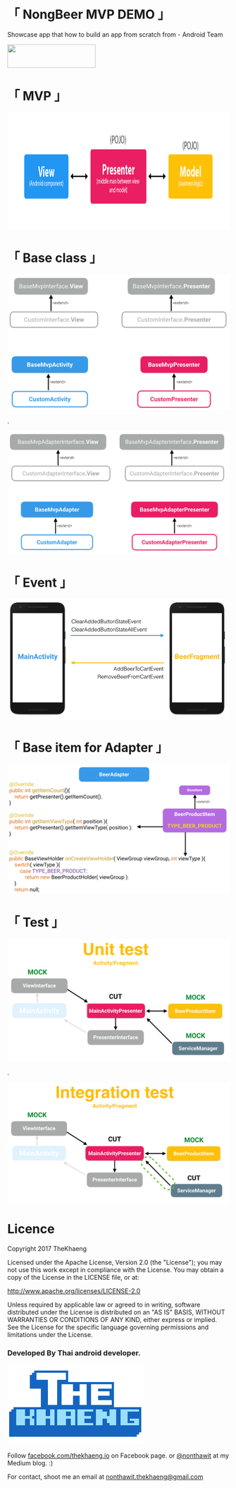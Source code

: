 # 「 NongBeer MVP DEMO 」

Showcase app that how to build an app from scratch from - Android Team


<a href="https://www.slideshare.net/nonthawit/nongbeer-mvp-demo-application
" target="_blank">
<img src="http://3playmedia.wpengine.netdna-cdn.com/ui/images/05-28-2014-slideshare-logo.jpg" height="53" width="200">
</a>


# 「 MVP 」
<img src="./picture/mvp.png" height="266" width="1000">


# 「 Base class 」

<img src="./picture/ActivityTemplate.png">

.

<img src="./picture/AdapterTemplate.png">


# 「 Event 」

<img src="./picture/Event.png">


# 「 Base item for Adapter 」

<img src="./picture/BaseItem.png">

# 「 Test 」

<img src="./picture/UnitTest.png">

.

<img src="./picture/IntegrationTest.png">

# Licence

Copyright 2017 TheKhaeng

Licensed under the Apache License, Version 2.0 (the "License"); you may not use this work except in compliance with the License. You may obtain a copy of the License in the LICENSE file, or at:

http://www.apache.org/licenses/LICENSE-2.0

Unless required by applicable law or agreed to in writing, software distributed under the License is distributed on an "AS IS" BASIS, WITHOUT WARRANTIES OR CONDITIONS OF ANY KIND, either express or implied. See the License for the specific language governing permissions and limitations under the License.


### Developed By Thai android developer.

![alt text](./picture/thekhaeng_logo.png)


Follow [facebook.com/thekhaeng.io](https://www.facebook.com/thekhaeng.io) on Facebook page.
or [@nonthawit](https://medium.com/@nonthawit) at my Medium blog. :)

For contact, shoot me an email at nonthawit.thekhaeng@gmail.com

